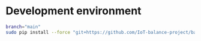 # Development environment

```bash
branch="main"
sudo pip install --force "git+https://github.com/IoT-balance-project/balance-mqtt-subscriber@$branch"
```
